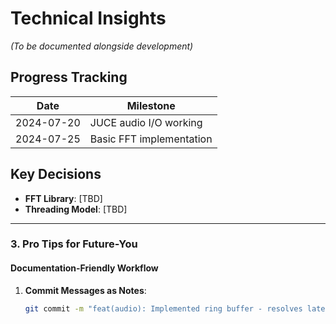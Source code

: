 # Technical Insights  
*(To be documented alongside development)*  

## Progress Tracking  
| Date       | Milestone                |  
|------------|--------------------------|  
| 2024-07-20 | JUCE audio I/O working   |  
| 2024-07-25 | Basic FFT implementation |  

## Key Decisions  
- **FFT Library**: [TBD]  
- **Threading Model**: [TBD]  

---

### **3. Pro Tips for Future-You**  

#### **Documentation-Friendly Workflow**  
1. **Commit Messages as Notes**:  
   ```bash  
   git commit -m "feat(audio): Implemented ring buffer - resolves latency spikes"  